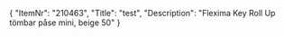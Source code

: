 {
  "ItemNr": "210463",
  "Title": "test",
  "Description": "Flexima Key Roll Up tömbar påse mini, beige 50"
}